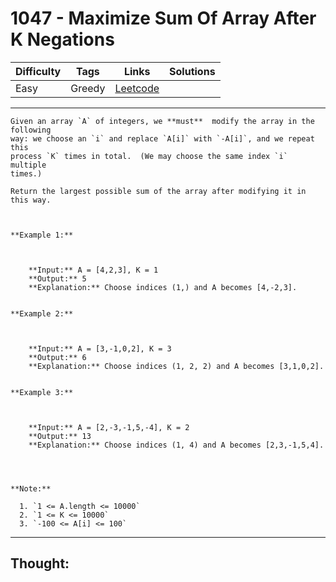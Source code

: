 # 1047 - Maximize Sum Of Array After K Negations

Difficulty  | Tags | Links | Solutions
----------- | ---- | ----- | -----
Easy | Greedy | [Leetcode](https://leetcode.com/problems/maximize-sum-of-array-after-k-negations/description/) |


-----------

```
Given an array `A` of integers, we **must**  modify the array in the following
way: we choose an `i` and replace `A[i]` with `-A[i]`, and we repeat this
process `K` times in total.  (We may choose the same index `i` multiple
times.)

Return the largest possible sum of the array after modifying it in this way.



**Example 1:**

    
    
    **Input:** A = [4,2,3], K = 1
    **Output:** 5
    **Explanation:** Choose indices (1,) and A becomes [4,-2,3].
    

**Example 2:**

    
    
    **Input:** A = [3,-1,0,2], K = 3
    **Output:** 6
    **Explanation:** Choose indices (1, 2, 2) and A becomes [3,1,0,2].
    

**Example 3:**

    
    
    **Input:** A = [2,-3,-1,5,-4], K = 2
    **Output:** 13
    **Explanation:** Choose indices (1, 4) and A becomes [2,3,-1,5,4].
    



**Note:**

  1. `1 <= A.length <= 10000`
  2. `1 <= K <= 10000`
  3. `-100 <= A[i] <= 100`
```

-----------

## Thought:
